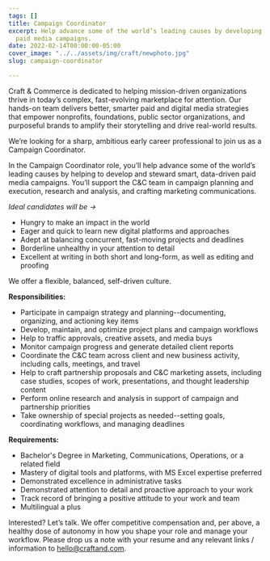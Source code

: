 ```yaml
---
tags: []
title: Campaign Coordinator
excerpt: Help advance some of the world’s leading causes by developing smart, data-driven
  paid media campaigns.
date: 2022-02-14T00:00:00-05:00
cover_image: "../../assets/img/craft/newphoto.jpg"
slug: campaign-coordinator

---
```

Craft & Commerce is dedicated to helping mission-driven organizations thrive in today’s complex, fast-evolving marketplace for attention. Our hands-on team delivers better, smarter paid and digital media strategies that empower nonprofits, foundations, public sector organizations, and purposeful brands to amplify their storytelling and drive real-world results.

We’re looking for a sharp, ambitious early career professional to join us as a Campaign Coordinator.

In the Campaign Coordinator role, you’ll help advance some of the world’s leading causes by helping to develop and steward smart, data-driven paid media campaigns. You’ll support the C&C team in campaign planning and execution, research and analysis, and crafting marketing communications.

_Ideal candidates will be ->_

* Hungry to make an impact in the world
* Eager and quick to learn new digital platforms and approaches
* Adept at balancing concurrent, fast-moving projects and deadlines
* Borderline unhealthy in your attention to detail
* Excellent at writing in both short and long-form, as well as editing and proofing

We offer a flexible, balanced, self-driven culture.

**Responsibilities:**

* Participate in campaign strategy and planning--documenting, organizing, and actioning key items
* Develop, maintain, and optimize project plans and campaign workflows
* Help to traffic approvals, creative assets, and media buys
* Monitor campaign progress and generate detailed client reports
* Coordinate the C&C team across client and new business activity, including calls, meetings, and travel
* Help to craft partnership proposals and C&C marketing assets, including case studies, scopes of work, presentations, and thought leadership content
* Perform online research and analysis in support of campaign and partnership priorities
* Take ownership of special projects as needed--setting goals, coordinating workflows, and managing deadlines

**Requirements:**

* Bachelor's Degree in Marketing, Communications, Operations, or a related field
* Mastery of digital tools and platforms, with MS Excel expertise preferred
* Demonstrated excellence in administrative tasks
* Demonstrated attention to detail and proactive approach to your work
* Track record of bringing a positive attitude to your work and team
* Multilingual a plus

  
Interested? Let’s talk. We offer competitive compensation and, per above, a healthy dose of autonomy in how you shape your role and manage your workflow. Please drop us a note with your resume and any relevant links / information to hello@craftand.com.